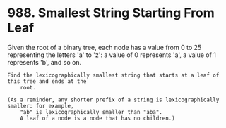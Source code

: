 # 988. Smallest String Starting From Leaf

Given the root of a binary tree, each node has a value from 0 to
        25 representing the letters 'a' to
        'z': a value of 0 represents 'a', a
        value of 1 represents 'b', and so on.

    Find the lexicographically smallest string that starts at a leaf of this tree and ends at the
        root.

    (As a reminder, any shorter prefix of a string is lexicographically smaller: for example,
        "ab" is lexicographically smaller than "aba". 
        A leaf of a node is a node that has no children.)